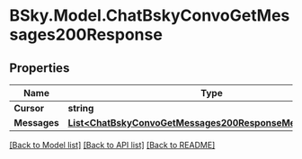 # BSky.Model.ChatBskyConvoGetMessages200Response

## Properties

Name | Type | Description | Notes
------------ | ------------- | ------------- | -------------
**Cursor** | **string** |  | [optional] 
**Messages** | [**List&lt;ChatBskyConvoGetMessages200ResponseMessagesInner&gt;**](ChatBskyConvoGetMessages200ResponseMessagesInner.md) |  | 

[[Back to Model list]](../README.md#documentation-for-models) [[Back to API list]](../README.md#documentation-for-api-endpoints) [[Back to README]](../README.md)

